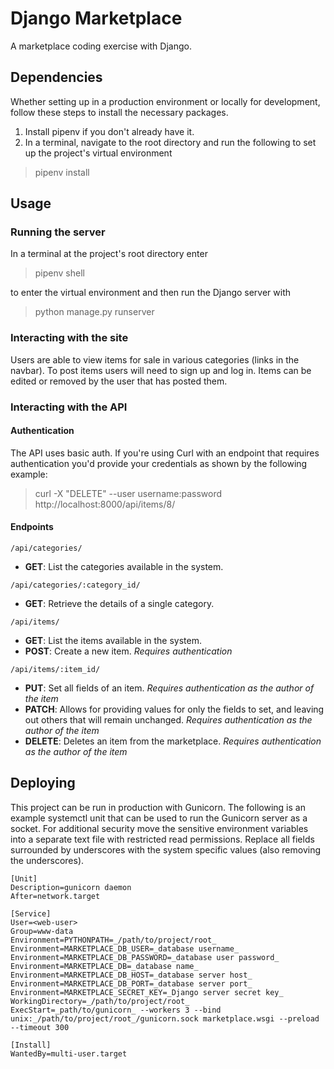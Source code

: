 # Django Marketplace
A marketplace coding exercise with Django.

## Dependencies
Whether setting up in a production environment or locally for development, follow these steps to install the necessary packages.

1) Install pipenv if you don't already have it.
2) In a terminal, navigate to the root directory and run the following to set up the project's virtual environment
> pipenv install

## Usage
### Running the server
In a terminal at the project's root directory enter
> pipenv shell

to enter the virtual environment and then run the Django server with
> python manage.py runserver

### Interacting with the site
Users are able to view items for sale in various categories (links in the navbar). To post items users will need to sign up and log in. Items can be edited or removed by the user that has posted them.

### Interacting with the API
#### Authentication
The API uses basic auth. If you're using Curl with an endpoint that requires authentication you'd provide your credentials as shown by the following example:
> curl -X "DELETE" --user username:password  http://localhost:8000/api/items/8/

#### Endpoints

`/api/categories/`
- **GET**: List the categories available in the system.

`/api/categories/:category_id/`
- **GET**: Retrieve the details of a single category.

`/api/items/`
- **GET**: List the items available in the system.
- **POST**: Create a new item. _Requires authentication_

`/api/items/:item_id/`
- **PUT**: Set all fields of an item. _Requires authentication as the author of the item_
- **PATCH**: Allows for providing values for only the fields to set, and leaving out others that will remain unchanged. _Requires authentication as the author of the item_
- **DELETE**: Deletes an item from the marketplace. _Requires authentication as the author of the item_

## Deploying
This project can be run in production with Gunicorn. The following is an example systemctl unit that can be used to run the Gunicorn server as a socket. For additional security move the sensitive environment variables into a separate text file with restricted read permissions. Replace all fields surrounded by underscores with the system specific values (also removing the underscores).

```
[Unit]
Description=gunicorn daemon
After=network.target

[Service]
User=<web-user>
Group=www-data
Environment=PYTHONPATH=_/path/to/project/root_
Environment=MARKETPLACE_DB_USER=_database username_
Environment=MARKETPLACE_DB_PASSWORD=_database user password_
Environment=MARKETPLACE_DB=_database name_
Environment=MARKETPLACE_DB_HOST=_database server host_
Environment=MARKETPLACE_DB_PORT=_database server port_
Environment=MARKETPLACE_SECRET_KEY=_Django server secret key_
WorkingDirectory=_/path/to/project/root_
ExecStart=_path/to/gunicorn_ --workers 3 --bind unix:_/path/to/project/root_/gunicorn.sock marketplace.wsgi --preload --timeout 300

[Install]
WantedBy=multi-user.target
```
